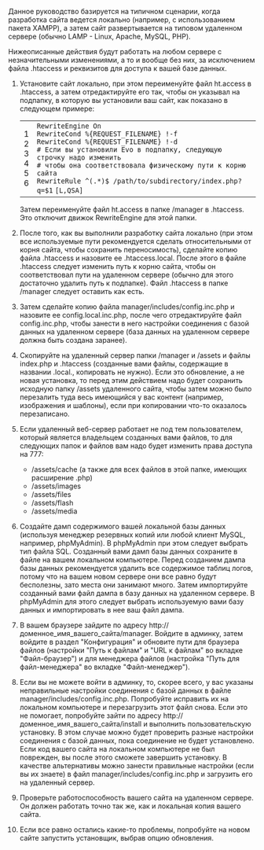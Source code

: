 <p>Данное руководство базируется на типичном сценарии, когда разработка сайта ведется локально (например, с использованием пакета XAMPP), а затем сайт развертывается на типовом удаленном сервере (обычно LAMP - Linux, Apache, MySQL, PHP).</p>
<p>Нижеописанные действия будут работать на любом сервере с незначительными изменениями, а то и вообще без них, за исключением файла .htaccess и реквизитов для доступа к вашей базе данных.</p>
<ol>
  <li>
    <p>Установите сайт локально, при этом переименуйте файл ht.access в .htaccess, а затем отредактируйте его так, чтобы он указывал на подпапку, в которую вы установили ваш сайт, как показано в следующем примере:</p>
    <div>
<div id = "highlighter_716192" class = "syntaxhighlighter  php">
<table border = "0" cellpadding = "0" cellspacing = "0">
<tbody>
<tr>
	<td class = "gutter">
	<div class = "line number1 index0 alt2">1</div>
	<div class = "line number2 index1 alt1">2</div>
	<div class = "line number3 index2 alt2">3</div>
	<div class = "line number4 index3 alt1">4</div>
	<div class = "line number5 index4 alt2">5</div>
	<div class = "line number6 index5 alt1">6</div>
	</td>
	<td class = "code">
	<div class = "container">
		<div class = "line number1 index0 alt2"><code class = "php plain">RewriteEngine On</code></div>
		<div class = "line number2 index1 alt1"><code class = "php plain">RewriteCond %{REQUEST_FILENAME} !-f</code></div>
		<div class = "line number3 index2 alt2"><code class = "php plain">RewriteCond %{REQUEST_FILENAME} !-d</code></div>
		<div class = "line number4 index3 alt1"><code class = "php plain"># Если вы установили Evo в подпапку, следующую строчку надо изменить</code></div>
		<div class = "line number5 index4 alt2"><code class = "php plain"># чтобы она соответствовала физическому пути к корню сайта</code></div>
		<div class = "line number6 index5 alt1"><code class = "php plain">RewriteRule ^(.*)$ /path/to/subdirectory/index.php?q=</code><code class = "php variable">$1</code> <code class = "php plain">[L,QSA]</code></div>
	</div>
	</td>
</tr>
</tbody>
</table>
</div>
</div>
    <p>Затем переименуйте файл ht.access в папке /manager в .htaccess. Это отключит движок RewriteEngine для этой папки.</p>
  </li>
  <li>
    <p>После того, как вы выполнили разработку сайта локально (при этом все используемые пути рекомендуется сделать относительными от корня сайта, чтобы сохранить переносимость), сделайте копию файла .htaccess и назовите ее .htaccess.local. После этого в файле .htaccess следует изменить путь к корню сайта, чтобы он соответствовал пути на удаленном сервере (обычно для этого достаточно удалить путь к подпапке). Файл .htaccess в папке /manager следует оставить как есть.</p>
  </li>
  <li>
    <p>Затем сделайте копию файла manager/includes/config.inc.php и назовите ее config.local.inc.php, после чего отредактируйте файл config.inc.php, чтобы занести в него настройки соединения с базой данных на удаленном сервере (база данных на удаленном сервере должна быть создана заранее).</p>
  </li>
  <li>
    <p>Скопируйте на удаленный сервер папки /manager и /assets и файлы index.php и .htaccess (созданные вами файлы, содержащие в названии .local., копировать не нужно). Если это обновление, а не новая установка, то перед этим действием надо будет сохранить исходную папку /assets удаленного сайта, чтобы затем можно было перезалить туда весь имеющийся у вас контент (например, изображения и шаблоны), если при копировании что-то оказалось перезаписано.</p>
  </li>
  <li>
    <p>Если удаленный веб-сервер работает не под тем пользователем, который является владельцем созданных вами файлов, то для следующих папок и файлов вам надо будет изменить права доступа на 777:</p>
    <ul>
      <li>/assets/cache (а также для всех файлов в этой папке, имеющих расширение .php)</li>
      <li>/assets/images</li>
      <li>/assets/files</li>
      <li>/assets/flash</li>
      <li>/assets/media</li>
    </ul>
  </li>
  <li>
    <p>Создайте дамп содержимого вашей локальной базы данных (используя менеджер резервных копий или любой клиент MySQL, например, phpMyAdmin). В phpMyAdmin при этом следует выбрать тип файла SQL. Созданный вами дамп базы данных сохраните в файле на вашем локальном компьютере. Перед созданием дампа базы данных рекомендуется удалить все содержимое таблиц логов, потому что на вашем новом сервере они все равно будут бесполезны, зато места они занимают много. Затем импортируйте созданный вами файл дампа в базу данных на удаленном сервере. В phpMyAdmin для этого следует выбрать используемую вами базу данных и импортировать в нее ваш файл дампа.</p>
  </li>
  <li>
    <p>В вашем браузере зайдите по адресу http://доменное_имя_вашего_сайта/manager. Войдите в админку, затем войдите в раздел "Конфигурация" и обновите пути для браузера файлов (настройки "Путь к файлам" и "URL к файлам" во вкладке "Файл-браузер") и для менеджера файлов (настройка "Путь для файл-менеджера" во вкладке "Файл-менеджер").</p>
  </li>
  <li>
    <p>Если вы не можете войти в админку, то, скорее всего, у вас указаны неправильные настройки соединения с базой данных в файле manager/includes/config.inc.php. Попробуйте исправить их на локальном компьютере и перезагрузить этот файл снова. Если это не помогает, попробуйте зайти по адресу http://доменное_имя_вашего_сайта/install и выполнить пользовательскую установку. В этом случае можно будет проверить разные настройки соединения с базой данных, пока соединение не будет установлено. Если код вашего сайта на локальном компьютере не был поврежден, вы после этого сможете завершить установку. В качестве альтернативы можно занести правильные настройки (если вы их знаете) в файл manager/includes/config.inc.php и загрузить его на удаленный сервер.</p>
  </li>
  <li>
    <p>Проверьте работоспособность вашего сайта на удаленном сервере. Он должен работать точно так же, как и локальная копия вашего сайта.</p>
  </li>
  <li>
    <p>Если все равно остались какие-то проблемы, попробуйте на новом сайте запустить установщик, выбрав опцию обновления.</p>
  </li>
</ol>
